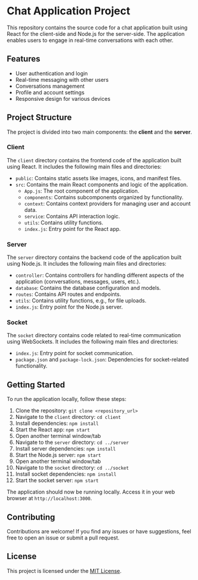 # Chat Application Project

This repository contains the source code for a chat application built using React for the client-side and Node.js for the server-side. The application enables users to engage in real-time conversations with each other.

## Features

- User authentication and login
- Real-time messaging with other users
- Conversations management
- Profile and account settings
- Responsive design for various devices

## Project Structure

The project is divided into two main components: the **client** and the **server**.

### Client

The `client` directory contains the frontend code of the application built using React. It includes the following main files and directories:

- `public`: Contains static assets like images, icons, and manifest files.
- `src`: Contains the main React components and logic of the application.
  - `App.js`: The root component of the application.
  - `components`: Contains subcomponents organized by functionality.
  - `context`: Contains context providers for managing user and account data.
  - `service`: Contains API interaction logic.
  - `utils`: Contains utility functions.
  - `index.js`: Entry point for the React app.

### Server

The `server` directory contains the backend code of the application built using Node.js. It includes the following main files and directories:

- `controller`: Contains controllers for handling different aspects of the application (conversations, messages, users, etc.).
- `database`: Contains the database configuration and models.
- `routes`: Contains API routes and endpoints.
- `utils`: Contains utility functions, e.g., for file uploads.
- `index.js`: Entry point for the Node.js server.

### Socket

The `socket` directory contains code related to real-time communication using WebSockets. It includes the following main files and directories:

- `index.js`: Entry point for socket communication.
- `package.json` and `package-lock.json`: Dependencies for socket-related functionality.

## Getting Started

To run the application locally, follow these steps:

1. Clone the repository: `git clone <repository_url>`
2. Navigate to the `client` directory: `cd client`
3. Install dependencies: `npm install`
4. Start the React app: `npm start`
5. Open another terminal window/tab
6. Navigate to the `server` directory: `cd ../server`
7. Install server dependencies: `npm install`
8. Start the Node.js server: `npm start`
9. Open another terminal window/tab
10. Navigate to the `socket` directory: `cd ../socket`
11. Install socket dependencies: `npm install`
12. Start the socket server: `npm start`

The application should now be running locally. Access it in your web browser at `http://localhost:3000`.

## Contributing

Contributions are welcome! If you find any issues or have suggestions, feel free to open an issue or submit a pull request.

## License

This project is licensed under the [MIT License](LICENSE).
